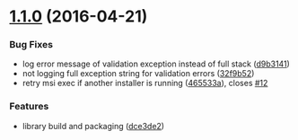 <a name="1.1.0"></a>
# [1.1.0](https://github.com/zywave/OctopusDeploy-Nautilus/compare/1.0.4...v1.1.0) (2016-04-21)


### Bug Fixes

* log error message of validation exception instead of full stack ([d9b3141](https://github.com/zywave/OctopusDeploy-Nautilus/commit/d9b3141))
* not logging full exception string for validation errors ([32f9b52](https://github.com/zywave/OctopusDeploy-Nautilus/commit/32f9b52))
* retry msi exec if another installer is running ([465533a](https://github.com/zywave/OctopusDeploy-Nautilus/commit/465533a)), closes [#12](https://github.com/zywave/OctopusDeploy-Nautilus/issues/12)

### Features

* library build and packaging ([dce3de2](https://github.com/zywave/OctopusDeploy-Nautilus/commit/dce3de2))

